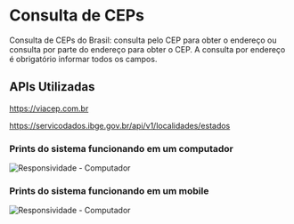 # Consulta de CEPs

Consulta de CEPs do Brasil: consulta pelo CEP para obter o endereço ou consulta por parte do endereço para obter o CEP. A consulta por endereço é obrigatório informar todos os campos. 

## APIs Utilizadas

https://viacep.com.br

https://servicodados.ibge.gov.br/api/v1/localidades/estados

### Prints do sistema funcionando em um computador

![Responsividade - Computador](https://zanitti.com.br/imagens/outras/cc_computer.jpg)

### Prints do sistema funcionando em um mobile

![Responsividade - Computador](https://zanitti.com.br/imagens/outras/cc_mobile.jpg)
